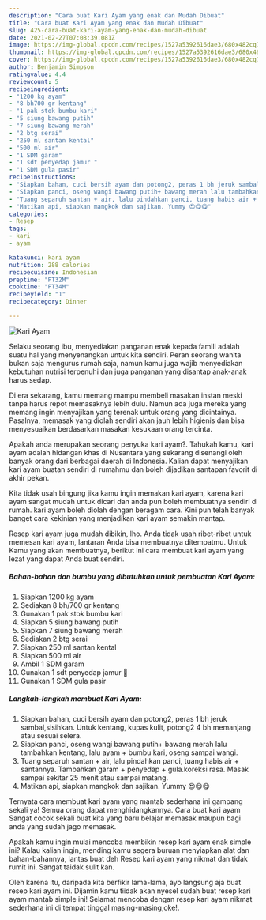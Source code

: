```yaml
---
description: "Cara buat Kari Ayam yang enak dan Mudah Dibuat"
title: "Cara buat Kari Ayam yang enak dan Mudah Dibuat"
slug: 425-cara-buat-kari-ayam-yang-enak-dan-mudah-dibuat
date: 2021-02-27T07:08:39.081Z
image: https://img-global.cpcdn.com/recipes/1527a5392616dae3/680x482cq70/kari-ayam-foto-resep-utama.jpg
thumbnail: https://img-global.cpcdn.com/recipes/1527a5392616dae3/680x482cq70/kari-ayam-foto-resep-utama.jpg
cover: https://img-global.cpcdn.com/recipes/1527a5392616dae3/680x482cq70/kari-ayam-foto-resep-utama.jpg
author: Benjamin Simpson
ratingvalue: 4.4
reviewcount: 5
recipeingredient:
- "1200 kg ayam"
- "8 bh700 gr kentang"
- "1 pak stok bumbu kari"
- "5 siung bawang putih"
- "7 siung bawang merah"
- "2 btg serai"
- "250 ml santan kental"
- "500 ml air"
- "1 SDM garam"
- "1 sdt penyedap jamur "
- "1 SDM gula pasir"
recipeinstructions:
- "Siapkan bahan, cuci bersih ayam dan potong2, peras 1 bh jeruk sambal,sisihkan. Untuk kentang, kupas kulit, potong2 4 bh memanjang atau sesuai selera."
- "Siapkan panci, oseng wangi bawang putih+ bawang merah lalu tambahkan kentang, lalu ayam + bumbu kari, oseng sampai wangi."
- "Tuang separuh santan + air, lalu pindahkan panci, tuang habis air + santannya. Tambahkan garam + penyedap + gula.koreksi rasa. Masak sampai sekitar 25 menit atau sampai matang."
- "Matikan api, siapkan mangkok dan sajikan. Yummy 😍😋😋"
categories:
- Resep
tags:
- kari
- ayam

katakunci: kari ayam 
nutrition: 288 calories
recipecuisine: Indonesian
preptime: "PT32M"
cooktime: "PT34M"
recipeyield: "1"
recipecategory: Dinner

---
```



![Kari Ayam](https://img-global.cpcdn.com/recipes/1527a5392616dae3/680x482cq70/kari-ayam-foto-resep-utama.jpg)

Selaku seorang ibu, menyediakan panganan enak kepada famili adalah suatu hal yang menyenangkan untuk kita sendiri. Peran seorang  wanita bukan saja mengurus rumah saja, namun kamu juga wajib menyediakan kebutuhan nutrisi terpenuhi dan juga panganan yang disantap anak-anak harus sedap.

Di era  sekarang, kamu memang mampu membeli masakan instan meski tanpa harus repot memasaknya lebih dulu. Namun ada juga mereka yang memang ingin menyajikan yang terenak untuk orang yang dicintainya. Pasalnya, memasak yang diolah sendiri akan jauh lebih higienis dan bisa menyesuaikan berdasarkan masakan kesukaan orang tercinta. 



Apakah anda merupakan seorang penyuka kari ayam?. Tahukah kamu, kari ayam adalah hidangan khas di Nusantara yang sekarang disenangi oleh banyak orang dari berbagai daerah di Indonesia. Kalian dapat menyajikan kari ayam buatan sendiri di rumahmu dan boleh dijadikan santapan favorit di akhir pekan.

Kita tidak usah bingung jika kamu ingin memakan kari ayam, karena kari ayam sangat mudah untuk dicari dan anda pun boleh membuatnya sendiri di rumah. kari ayam boleh diolah dengan beragam cara. Kini pun telah banyak banget cara kekinian yang menjadikan kari ayam semakin mantap.

Resep kari ayam juga mudah dibikin, lho. Anda tidak usah ribet-ribet untuk memesan kari ayam, lantaran Anda bisa membuatnya ditempatmu. Untuk Kamu yang akan membuatnya, berikut ini cara membuat kari ayam yang lezat yang dapat Anda buat sendiri.

<!--inarticleads1-->

##### Bahan-bahan dan bumbu yang dibutuhkan untuk pembuatan Kari Ayam:

1. Siapkan 1200 kg ayam
1. Sediakan 8 bh/700 gr kentang
1. Gunakan 1 pak stok bumbu kari
1. Siapkan 5 siung bawang putih
1. Siapkan 7 siung bawang merah
1. Sediakan 2 btg serai
1. Siapkan 250 ml santan kental
1. Siapkan 500 ml air
1. Ambil 1 SDM garam
1. Gunakan 1 sdt penyedap jamur 🍄
1. Gunakan 1 SDM gula pasir




<!--inarticleads2-->

##### Langkah-langkah membuat Kari Ayam:

1. Siapkan bahan, cuci bersih ayam dan potong2, peras 1 bh jeruk sambal,sisihkan. Untuk kentang, kupas kulit, potong2 4 bh memanjang atau sesuai selera.
1. Siapkan panci, oseng wangi bawang putih+ bawang merah lalu tambahkan kentang, lalu ayam + bumbu kari, oseng sampai wangi.
1. Tuang separuh santan + air, lalu pindahkan panci, tuang habis air + santannya. Tambahkan garam + penyedap + gula.koreksi rasa. Masak sampai sekitar 25 menit atau sampai matang.
1. Matikan api, siapkan mangkok dan sajikan. Yummy 😍😋😋




Ternyata cara membuat kari ayam yang mantab sederhana ini gampang sekali ya! Semua orang dapat menghidangkannya. Cara buat kari ayam Sangat cocok sekali buat kita yang baru belajar memasak maupun bagi anda yang sudah jago memasak.

Apakah kamu ingin mulai mencoba membikin resep kari ayam enak simple ini? Kalau kalian ingin, mending kamu segera buruan menyiapkan alat dan bahan-bahannya, lantas buat deh Resep kari ayam yang nikmat dan tidak rumit ini. Sangat taidak sulit kan. 

Oleh karena itu, daripada kita berfikir lama-lama, ayo langsung aja buat resep kari ayam ini. Dijamin kamu tiidak akan nyesel sudah buat resep kari ayam mantab simple ini! Selamat mencoba dengan resep kari ayam nikmat sederhana ini di tempat tinggal masing-masing,oke!.

